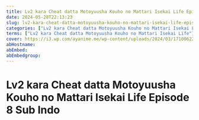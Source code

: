 ```yaml
---
title: Lv2 kara Cheat datta Motoyuusha Kouho no Mattari Isekai Life Episode 8 Sub Indo
date: 2024-05-28T22:13:23
slug: lv2-kara-cheat-datta-motoyuusha-kouho-no-mattari-isekai-life-episode-8-sub-indo
categories: ["Lv2 kara Cheat datta Motoyuusha Kouho no Mattari Isekai Life"]
terms: ["Lv2 kara Cheat datta Motoyuusha Kouho no Mattari Isekai Life"]
cover: https://i3.wp.com/ayanime.me/wp-content/uploads/2024/03/1710062250-3301-141711.jpg
abHostname: 
abEmbed: 
abEmbedgroup: 
---
```


# Lv2 kara Cheat datta Motoyuusha Kouho no Mattari Isekai Life Episode 8 Sub Indo
